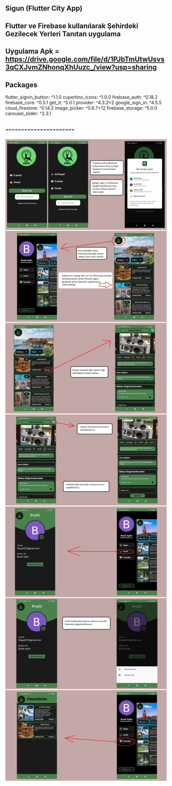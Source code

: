 ## Sigun (Flutter City App)

## Flutter ve Firebase kullanılarak Şehirdeki Gezilecek Yerleri Tanıtan uygulama

## Uygulama Apk = https://drive.google.com/file/d/1PJbTmUtwUsvs3qCXJvmZNhonqXhUuzc_/view?usp=sharing

## Packages
flutter_signin_button: ^1.1.0
cupertino_icons: ^1.0.0
firebase_auth: ^0.18.2
firebase_core: ^0.5.1
get_it: ^5.0.1
provider: ^4.3.2+2
google_sign_in: ^4.5.5
cloud_firestore: ^0.14.2
image_picker: ^0.6.7+12
firebase_storage: ^5.0.0
carousel_slider: ^2.3.1
## ----------------------
  
  
  ![Tanitim 1](https://github.com/aydnburak/Sigun-Flutter-City-App/blob/master/assets/Tanitim/Tanitim1.jpg)
  ![Tanitim 2](https://github.com/aydnburak/Sigun-Flutter-City-App/blob/master/assets/Tanitim/Tanitim2.jpg)
  ![Tanitim 3](https://github.com/aydnburak/Sigun-Flutter-City-App/blob/master/assets/Tanitim/Tanitim3.jpg)
  ![Tanitim 4](https://github.com/aydnburak/Sigun-Flutter-City-App/blob/master/assets/Tanitim/Tanitim4.jpg)
  ![Tanitim 5](https://github.com/aydnburak/Sigun-Flutter-City-App/blob/master/assets/Tanitim/Tanitim5.jpg)
  ![Tanitim 6](https://github.com/aydnburak/Sigun-Flutter-City-App/blob/master/assets/Tanitim/Tanitim6.jpg)
  ![Tanitim 7](https://github.com/aydnburak/Sigun-Flutter-City-App/blob/master/assets/Tanitim/Tanitim7.jpg)
